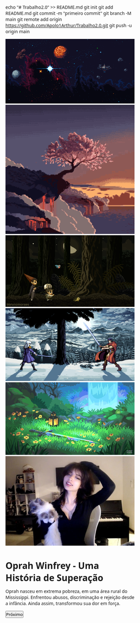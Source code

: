 echo "# Trabalho2.0" >> README.md 
git init 
git add README.md 
git commit -m "primeiro commit" 
git branch -M main 
git remote add origin https://github.com/Apolo1Arthur/Trabalho2.0.git
 git push -u origin main

 <!DOCTYPE html><html lang="pt-br">
<head>
  <meta charset="UTF-8" />
  <meta name="viewport" content="width=device-width, initial-scale=1.0" />
  <title>Oprah Winfrey - Superação</title>
  <style>
    * {
      margin: 0;
      padding: 0;
      box-sizing: border-box;
      font-family: 'Segoe UI', Tahoma, Geneva, Verdana, sans-serif;
    }body, html {
  height: 100%;
  overflow: hidden;
}

.container {
  position: relative;
  width: 100vw;
  height: 100vh;
  display: flex;
  align-items: center;
  justify-content: center;
  text-align: center;
  color: white;
  background-color: black;
}

.background {
  position: absolute;
  width: 100%;
  height: 100%;
  object-fit: cover;
  z-index: -2;
  opacity: 0;
  transition: opacity 1.5s ease-in-out;
}

.background.active {
  opacity: 1;
}

.overlay {
  position: absolute;
  width: 100%;
  height: 100%;
  background: rgba(0, 0, 0, 0.5);
  z-index: -1;
}

.content {
  padding: 30px;
  max-width: 800px;
  animation: fadeInUp 1s ease;
}

@keyframes fadeInUp {
  from {
    opacity: 0;
    transform: translateY(50px);
  }
  to {
    opacity: 1;
    transform: translateY(0);
  }
}

button {
  margin-top: 40px;
  padding: 12px 24px;
  font-size: 18px;
  background-color: #ff6a00;
  color: white;
  border: none;
  border-radius: 8px;
  cursor: pointer;
  transition: background-color 0.3s ease, transform 0.2s;
}

button:hover {
  background-color: #ff8c1a;
  transform: scale(1.05);
}

  </style>
</head>
<body>
  <div class="container">
    <img id="bg0" class="background active" src="st1.gif" />
    <img id="bg1" class="background" src="st2.gif" />
    <img id="bg2" class="background" src="st3.gif" />
    <img id="bg3" class="background" src="st4.gif" />
    <img id="bg4" class="background" src="st5.gif" />
    <img id="bg5" class="background" src="st6.jpg" /><div class="overlay"></div>

<div class="content">
  <h1 id="titulo">Oprah Winfrey - Uma História de Superação</h1>
  <p id="texto">
    Oprah nasceu em extrema pobreza, em uma área rural do Mississippi. Enfrentou abusos, discriminação e rejeição desde a infância. Ainda assim, transformou sua dor em força.
  </p>
  <button onclick="proximoSlide()">Próximo</button>
</div>

  </div><audio id="player"></audio>

  <script>
    const titulos = [
      "Oprah Winfrey - Uma História de Superação",
      "Infância Difícil",
      "Ascensão na Carreira",
      "O Sucesso como Empresária",
      "Impacto na Sociedade",
      "Legado e Inspiração"
    ];

    const textos = [
      "Oprah nasceu em extrema pobreza, em uma área rural do Mississippi. Enfrentou abusos, discriminação e rejeição desde a infância. Ainda assim, transformou sua dor em força.",
      "Foi criada pela avó até os 6 anos, depois por uma mãe ausente. Sofreu abuso sexual de parentes e teve uma adolescência marcada por traumas e instabilidade.",
      "Apesar dos desafios, Oprah se destacou como comunicadora. Tornou-se apresentadora de TV e conquistou o público com sua sinceridade e empatia.",
      "Fundou sua própria produtora, Harpo Productions. Tornou-se a primeira mulher negra bilionária dos EUA e um ícone da mídia mundial.",
      "Oprah usou sua influência para apoiar causas sociais, educação e empoderamento feminino. Tornou-se referência global em liderança e superação.",
      "Hoje, Oprah é símbolo de resiliência e exemplo de como é possível vencer, mesmo vindo das condições mais difíceis."
    ];

    const musicas = [
      "musica.mp3",
      "musica1.mp3",
      "musica.mp3",
      "musica1.mp3",
      "musica.mp3",
      "musica1.mp3"
    ];

    let index = 0;

    function proximoSlide() {
      const titulo = document.getElementById("titulo");
      const texto = document.getElementById("texto");
      const player = document.getElementById("player");

      document.getElementById(`bg${index}`).classList.remove("active");

      index = (index + 1) % titulos.length;

      document.getElementById(`bg${index}`).classList.add("active");
      titulo.textContent = titulos[index];
      texto.textContent = textos[index];

      player.src = musicas[index];
      player.play();
    }
  </script></body>
</html>
